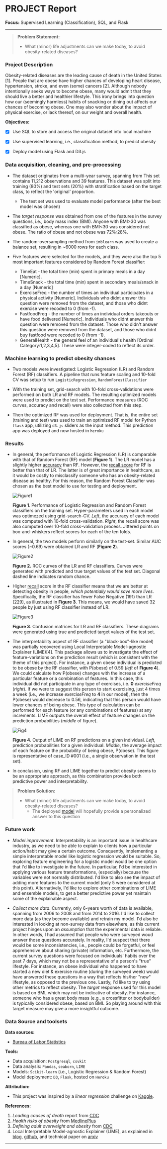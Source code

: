 # PROJECT Report 

**Focus:** Supervised Learning (Classification), SQL, and Flask 

---

> **Problem Statement:** 
>
> - What (minor) life adjustments can we make today, to avoid obesity-related diseases?

  

### Project Description

Obesity-related diseases are the leading cause of death in the United States [1]. People that are obese have higher chances of developing heart disease, hypertension, stroke, and even (some) cancers [2]. Although nobody intentionally seeks ways to become obese, many would admit that they should live a better and healthier lifestyle. This irony brings into question how our (seemingly harmless) habits of snacking or dining out affects our chances of becoming obese. One may also wonder about the impact of physical exercise, or lack thereof, on our weight and overall health.    

**Objectives:**

- [x] Use SQL to store and access the original dataset into local machine

- [x] Use supervised learning, i.e., classification method, to predict obesity

- [x] Deploy model using Flask and D3.js

  

### Data acquisition, cleaning, and pre-processing

- The dataset originates from a multi-year survey, spanning from This set contains 11,212 observations and 39 features. This dataset was split into training (80%) and test sets (20%) with stratification based on the target class, to reflect the 'original' proportion.
  - The test set was used to evaluate model performance (after the best model was chosen)
-  The *target response* was obtained from one of the features in the survey questions, i.e., body mass index (BMI). Anyone with BMI>30 was classified as obese, whereas one with BMI<30 was considered not obese. The ratio of obese and not obese was 72%:28%.

- The random-oversampling method from `imblearn` was used to create a balance set, resulting in ~6000 rows for each class. 

- Five features were selected for the models, and they were also the top 5 most important features considered by Random Forest classifier:

  - TimeEat - the total time (min) spent in primary meals in a day [Numeric].
  - TimeSnack - the total time (min) spent in secondary meals/snack in a day [Numeric]
  - ExerciseFreq - the number of times an individual participates in a physical activity [Numeric]. Individuals who didnt answer this question were removed from the dataset, and those who didnt exercise were recoded to 0 (from -1).
  - FastfoodFreq - the number of times an individual orders takeouts or have food delivered [Numeric]. Individuals who didnt answer this question were removed from the dataset. Those who didn't answer this question were removed from the dataset, and those who didnt buy fastfood were recoded to 0 (from -1). 
  - GeneralHealth - the general feel of an individual's health [Ordinal Category:1,2,3,4,5]. These were integer-coded to reflect its order. 

  

### Machine learning to predict obesity chances    

- Two models were investigated: Logistic Regression (LR) and Random Forest (RF) classifiers. A pipeline that runs feature scaling and 10-fold CV was setup to run `LogisticRegression`, `RandomForestClassifier` 

- With the training set, grid-search with 10-fold cross-validations were performed on both LR and RF models. The resulting optimized models were used to predict on the test set. Performance measures (ROC curves, accuracy and recall) were also collected from this step.  

- Then the optimized RF was used for deployment. That is, the entire set (training and test) was used to train an optimized RF model for Python `flask` app, utilizing `d3.js` sliders as the input method. This prediction app was deployed and now hosted in `heroku`   

    

### Results

- In general, the performance of Logistic Regression (LR) is comparable with that of Random Forest (RF) model (**Figure 1**). The LR model has a slightly higher <u>accuracy</u> than RF. However, the <u>recall score</u> for RF is better than that of LR. The latter is of great importance in healthcare, as it would be costly to misclassify someone who has an obesity-related disease as healthy. For this reason, the Random Forest Classifier was chosen as the best model to use for testing and deployment.  

   ![Figure1](../docs/figures/GridoptimizedModels.png)

  **Figure 1**. Performance of Logistic Regression and Random Forest classifiers on the training set. Hyper-parameters used in each model was optimezed using grid-search-CV. *Left*, the accuracy of each model was computed with 10-fold cross-validation. *Right*, the recall score was also computed over 10-fold cross-validation process. Jittered points on box-and-whiskers reflect scores for each of the ten folds.      

- In general, the two models perform similarly on the test-set. Similar AUC scores (~0.69) were obtained LR and RF (**Figure 2**).  

  ![Figure2](../docs/figures/ROCcurveTEST.png)

  **Figure 2.** ROC curves of the LR and RF classifiers. Curves were generated with predicted and true target values of the test set. Diagonal dashed line indicates random chance. 

- Higher <u>recall</u> score in the RF classifier means that we are better at detecting obesity in people, *which potentially would save more lives*. Specifically, the RF classifier has fewer False Negative (191) than LR (229), as illustrated in **Figure 3**. This means, we would have saved 32 people by just using RF classifier instead of LR.  

  ![Figure3](../docs/figures/ConfusionMat_RFandLR.png)

  **Figure 3**. Confusion matrices for LR and RF classifiers. These diagrams were generated using true and predicted target values of the test set.  

- The interpretability aspect of RF classifier (a "black-box"-like model) was partially recovered using Local Interpretable Model-agnostic Explainer (LIME)[4]. This package allows us to investigate the effect of feature-variations on the prediction result (which is consistent with the theme of this project). For instance, a given obese individual is predicted to be obese by the RF classifier, with  P(obese) of 0.59 (*left* of **Figure 4**). We could calculate how P(obese) changes with the increase of a particular feature or a combination of features. In this case, this individual did not participate in any type of exercises, i.e. **0** *exerciseFreq* (*right*). If we were to suggest this person to start exercising, just 4 times a week (i.e., we increase *exerciseFreq* to **4** in our model), then the P(obese) would decrease to 0.56, indicating that this person would have lower chances of being obese. This type of calculation can be performed for each feature (or any combinations of features) at any increments. LIME outputs the overall effect of feature changes on the prediction probabilities  (*middle* of figure). 

  ![Fig4](../docs/figures/LIME.png)

  **Figure 4**. Output of LIME on RF predictions on a given individual. *Left*, prediction probabilities for a given individual. *Middle*, the average impact of each feature on the probability of being obese, P(obese).  This figure is representative of case_ID #001 (i.e., a single observation in the test set). 

- In conclusion, using RF and LIME together to predict obesity seems to be an appropriate approach, as this combination provides both predictive power and interpretability.   

  

> **Problem Solution:**
>
> - What (minor) life adjustments can we make today, to avoid obesity-related diseases?
>   - The deployed [model](https://obesity-predictor.herokuapp.com/) will hopefully provide a personalized answer to this question      



### Future work

 - *Model improvement*. Interpretability is an important issue in healthcare industry, as we need to be able to explain to clients how a particular action/habit may give a certain outcome. Consquently, implementing a simple interpretable model like logistic regression would be suitable. So, exploring feature engineering for a logistic model would be one option that I'd like to investigate in the future. In particular, I'd be interested in applying various feature transformations, (especially) because the variables were not normally distributed. I'd like to also see the impact of adding more features to the current model (only 5 were considered at this point). Alternatively, I'd like to explore other combinations of LIME and ensemble models, to get a better predictive power yet maintain some of the explainable aspect.   

 - *Collect more data*. Currently, only 6-years worth of data is available, spanning from 2006 to 2008 and from 2014 to 2016. I'd like to collect more data (as they become available) and retrain my model. I'd also be interested in looking at non-survey data from elsewhere, as this current project hinges upon an _assumption_ that the experimental data is reliable. In other words, I had assumed that people who were surveyed woud answer those questions accurately. In reality, I'd suspect that there would be some inconsistencies, i.e., people could be forgetful, or feel apprehensive about sharing (private) information, etc. Furthermore, the current survey questions were focused on individuals' habits over the past 7 days, which may not be a representative of a person's "true" lifestyle. For instance, an obese individual who happened to have started a new diet & exercise routine (during the surveyed week) would have answered these questions in a way that reflects his/her "new" lifestyle, as opposed to the previous one. Lastly, I'd like to try using other metrics to reflect obesity. The *target* response used for this model is based on BMI, which may not be indicative of obesity. For instance, someone who has a great body mass (e.g., a crossfitter or bodybuilder) is typically considered obese, based on BMI. So playing around with this target measure may give a more insightful outcome.             ​     

   

### Data Source and toolsets

**Data sources:**

- [Bureau of Labor Statistics](https://www.bls.gov/tus/ehdatafiles.htm)

**Tools:**

- Data acquisition: `Postgresql`, `csvkit`
- Data analysis: `Pandas`, `seaborn`, `LIME`
- Models: `Scikit-learn` (i.e., Logistic Regression & Random Forest)
- Model deployment: `D3`, `Flask`, hosted on `Heroku`

**Attribution:**

- This project was inspired by a *linear regression* challenge on [Kaggle](https://www.kaggle.com/bls/eating-health-module-dataset).

  

**References:**

1. *Leading causes of death* report from [CDC](https://www.cdc.gov/nchs/fastats/leading-causes-of-death.htm)
2. *Health risks of obesity* from [MedlinePlus](https://medlineplus.gov/ency/patientinstructions/000348.htm)
3. *Defining adult overweight and obesity* from [CDC]( https://www.cdc.gov/obesity/adult/defining.html)
4. Local Interpretable Model-agnostic Explainer (LIME), as explained in [blog](https://www.oreilly.com/learning/introduction-to-local-interpretable-model-agnostic-explanations-lime), [github](https://github.com/marcotcr/lime), and technical paper on [arxiv](https://arxiv.org/abs/1602.04938)

---

